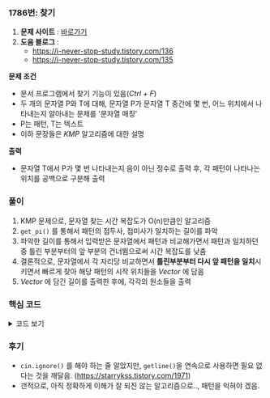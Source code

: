 ### 1786번: 찾기

1. **문제 사이트** : [바로가기](https://www.acmicpc.net/problem/1786)
2. **도움 블로그** : 
    - https://i-never-stop-study.tistory.com/136
    - https://i-never-stop-study.tistory.com/135


**문제 조건**
- 문서 프로그램에서 찾기 기능이 있음(_Ctrl + F_)
- 두 개의 문자열 P와 T에 대해, 문자열 P가 문자열 T 중간에 몇 번, 어느 위치에서 나타내는지 알아내는 문제를 '문자열 매칭'
- P는 패턴, T는 텍스트
- 이하 문장들은 _KMP_ 알고리즘에 대한 설명

**출력**  
- 문자열 T에서 P가 몇 번 나타내는지 음이 아닌 정수로 출력 후, 각 패턴이 나타나는 위치를 공백으로 구분해 출력

### 풀이
1. KMP 문제으로, 문자열 찾는 시간 복잡도가 O(n)만큼인 알고리즘
2. `get_pi()` 를 통해서 패턴의 접두사, 접미사가 일치하는 길이를 파악
3. 파악한 길이를 통해서 입력받은 문자열에서 패턴과 비교해가면서 패턴과 일치하던 중 틀린 부분부터의 앞 부분의 건너뜀으로써 시간 복잡도를 낮춤
4. 결론적으로, 문자열에서 각 자리당 비교하면서 **틀린부분부터 다시 앞 패턴을 일치**시키면서 빠르게 찾아 해당 패턴의 시작 위치들을 _Vector_ 에 담음
5. _Vector_ 에 담긴 길이를 출력한 후에, 각각의 원소들을 출력

### 핵심 코드

<details>
<summary>코드 보기</summary>

```cpp
vector<int> get_pi(string p) {
    int len = p.length();
    vector<int> table(len, 0);
    
    int j = 0;
    for(int i = 1; i < len; i++) {
        while(j > 0 && p[i] != p[j]) j = table[j-1];
        if(p[i] == p[j]) table[i] = ++j;
    }
    
    return table;
}
- 입력받은 패턴의 문자열 `p`에서 각각의 위치에서 접두사의 반복 문자열이 몇 번째를 나타내는 것을 반환하는 함수

```cpp
vector<int> kmp(string s, string p) {
    vector<int> ans;
    vector<int> table = get_pi(p);
    int s_len = s.length();
    int p_len = p.length();
    int j = 0;
    
    for(int i = 0; i < s_len; i++) {
        while(j > 0 && s[i] != p[j]) j = table[j-1];
        if(s[i] == p[j]) {
            if(j == p_len - 1) {
                ans.push_back(i - p_len + 2);
                j = table[j];
            }
            else {
                j++;
            }
        }
    }
    
    return ans;
}
```
- _KMP_ 알고리즘 함수로, `table` 값에는 `p`의 문자열 내부에서 접두사가 반복되는(?) 그런 순서가 저장
- `s` 에서 각 자리별로 패턴의 위치와 확인하여 틀린 부분을 확인
- 틀린 부분이 확인 되면, `j` 위치에서 `table`의 위치를 파악하여 해당 위치에서부터 확인(?)
- 코드 자체를 완벽하게 _이해하진 못해_, 관련한 자료를 추가적으로 이해 해야 함..
</details>

### 후기
- `cin.ignore()` 를 해야 하는 줄 알았지만, `getline()`을 연속으로 사용하면 필요 없다는 것을 깨달음. (https://starrykss.tistory.com/1971)
- 갠적으로, 아직 정확하게 이해가 잘 되진 않는 알고리즘으로.., 패턴을 익혀야 겠음.